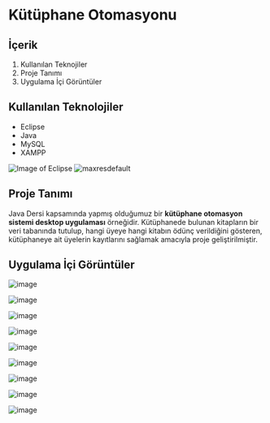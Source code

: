 # Kütüphane Otomasyonu

## İçerik

1. Kullanılan Teknojiler
2. Proje Tanımı
3. Uygulama İçi Görüntüler

## Kullanılan Teknolojiler

  + Eclipse
  + Java
  + MySQL
  + XAMPP


![Image of Eclipse](https://www.kodlamamerkezi.com/wp-content/uploads/2014/08/java-eclipse.jpg)
![maxresdefault](https://user-images.githubusercontent.com/37263322/117035232-bd2d2f80-ad0c-11eb-9d8b-e9b4d451870c.jpg)

## Proje Tanımı

Java Dersi kapsamında yapmış olduğumuz bir **kütüphane otomasyon sistemi desktop uygulaması** örneğidir. Kütüphanede bulunan kitapların bir veri tabanında tutulup, hangi üyeye hangi kitabın ödünç verildiğini gösteren, kütüphaneye ait üyelerin kayıtlarını sağlamak amacıyla proje geliştirilmiştir.

## Uygulama İçi Görüntüler

![image](https://user-images.githubusercontent.com/37263322/116824543-78ca5400-ab93-11eb-9c96-b529abbf6d14.png "Giriş Ekranı")

![image](https://user-images.githubusercontent.com/37263322/116824546-7c5ddb00-ab93-11eb-9df1-6a723523a218.png "Kitap Ekleme")

![image](https://user-images.githubusercontent.com/37263322/116824561-8aabf700-ab93-11eb-8d46-cfdcfecc6c37.png "Kitap Silme")

![image](https://user-images.githubusercontent.com/37263322/116824638-f1c9ab80-ab93-11eb-95ee-d1675ee6b423.png "Kitap Arama")

![image](https://user-images.githubusercontent.com/37263322/116824601-c1820d00-ab93-11eb-8f66-7eb34bcce7a3.png "Kitap Ödünç Verme")

![image](https://user-images.githubusercontent.com/37263322/116824573-9bf50380-ab93-11eb-8215-cd049bc39c71.png "Kitabı Geri Alma")

![image](https://user-images.githubusercontent.com/37263322/116824574-a0212100-ab93-11eb-88d9-7e4d9b5d56b9.png "Üye Ekleme")

![image](https://user-images.githubusercontent.com/37263322/116824585-b16a2d80-ab93-11eb-9f24-de2417d34ac6.png "Üye Arama")

![image](https://user-images.githubusercontent.com/37263322/116824589-b5964b00-ab93-11eb-8d26-b86856b16295.png "Üye Silme")




